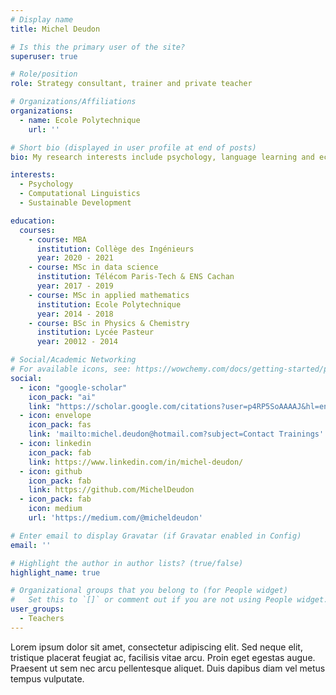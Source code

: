 ```yaml
---
# Display name
title: Michel Deudon

# Is this the primary user of the site?
superuser: true

# Role/position
role: Strategy consultant, trainer and private teacher

# Organizations/Affiliations
organizations:
  - name: Ecole Polytechnique
    url: ''

# Short bio (displayed in user profile at end of posts)
bio: My research interests include psychology, language learning and ecology.

interests:
  - Psychology
  - Computational Linguistics
  - Sustainable Development

education:
  courses:
    - course: MBA
      institution: Collège des Ingénieurs
      year: 2020 - 2021
    - course: MSc in data science
      institution: Télécom Paris-Tech & ENS Cachan
      year: 2017 - 2019
    - course: MSc in applied mathematics
      institution: Ecole Polytechnique
      year: 2014 - 2018
    - course: BSc in Physics & Chemistry
      institution: Lycée Pasteur
      year: 20012 - 2014

# Social/Academic Networking
# For available icons, see: https://wowchemy.com/docs/getting-started/page-builder/#icons
social:
  - icon: "google-scholar"
    icon_pack: "ai"
    link: "https://scholar.google.com/citations?user=p4RP5SoAAAAJ&hl=en"
  - icon: envelope
    icon_pack: fas
    link: 'mailto:michel.deudon@hotmail.com?subject=Contact Trainings'
  - icon: linkedin
    icon_pack: fab
    link: https://www.linkedin.com/in/michel-deudon/
  - icon: github
    icon_pack: fab
    link: https://github.com/MichelDeudon
  - icon_pack: fab
    icon: medium
    url: 'https://medium.com/@micheldeudon'

# Enter email to display Gravatar (if Gravatar enabled in Config)
email: ''

# Highlight the author in author lists? (true/false)
highlight_name: true

# Organizational groups that you belong to (for People widget)
#   Set this to `[]` or comment out if you are not using People widget.
user_groups:
  - Teachers
---
```


Lorem ipsum dolor sit amet, consectetur adipiscing elit. Sed neque elit, tristique placerat feugiat ac, facilisis vitae arcu. Proin eget egestas augue. Praesent ut sem nec arcu pellentesque aliquet. Duis dapibus diam vel metus tempus vulputate.

